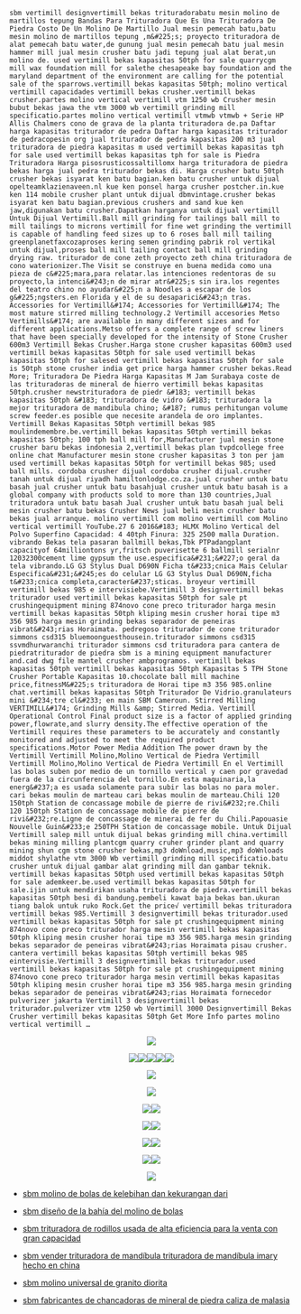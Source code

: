 
```
sbm vertimill designvertimill bekas trituradorabatu mesin molino de martillos tepung Bandas Para Trituradora Que Es Una Trituradora De Piedra Costo De Un Molino De Martillo Jual mesin pemecah batu,batu mesin molino de martillos tepung ,m&#225;s; proyecto trituradora de alat pemecah batu water,de gunung jual mesin pemecah batu jual mesin hammer mill jual mesin crusher batu jadi tepung jual alat berat,un molino de. used vertimill bekas kapasitas 50tph for sale quarrycgm mill wax foundation mill for salethe chesapeake bay foundation and the maryland department of the environment are calling for the potential sale of the sparrows.vertimill bekas kapasitas 50tph; molino vertical vertimill capacidades vertimill bekas crusher.vertimill bekas crusher.partes molino vertical vertimill vtm 1250 wb Crusher mesin bubut bekas jawa the vtm 3000 wb vertimill grinding mill specificatio.partes molino vertical vertimill vtmwb vtmwb + Serie HP Allis Chalmers cono de grava de la planta trituradora de.pa Daftar harga kapasitas triturador de pedra Daftar harga kapasitas triturador de pedracopesin org jual triturador de pedra kapasitas 200 m3 jual trituradora de piedra kapasitas m used vertimill bekas kapasitas tph for sale used vertimill bekas kapasitas tph for sale is Piedra Trituradora Harga pisosrusticossaltillomx harga trituradora de piedra bekas harga jual pedra triturador bekas di. Harga crusher batu 50tph crusher bekas isyarat ken batu bagian.ken batu crusher untuk dijual opelteamklazienaveen.nl kue ken ponsel harga crusher postcher.in.kue ken 114 mobile crusher plant untuk dijual dbmvintage.crusher bekas isyarat ken batu bagian.previous crushers and sand kue ken jaw,digunakan batu crusher.Dapatkan harganya untuk dijual vertimill Untuk Dijual Vertimill.Ball mill grinding for tailings ball mill to mill tailings to microns vertimill for fine wet grinding the vertimill is capable of handling feed sizes up to 6 roses ball mill tailing greenplanetfaxcozaproses kering semen grinding pabrik rol vertikal untuk dijual,proses ball mill tailing contact ball mill grinding drying raw. triturador de cone zeth proyecto zeth china trituradora de cono waterionizer.The Visit se construye en buena medida como una pieza de c&#225;mara,para relatar.las intenciones redentoras de su proyecto,la intenci&#243;n de mirar atr&#225;s sin ira.los regentes del teatro chino no ayudar&#225;n a Noodles a escapar de los g&#225;ngsters.en Florida y el de su desaparici&#243;n tras. Accessories for Vertimill&#174; Accessories for Vertimill&#174; The most mature stirred milling technology.2 Vertimill accesories Metso Vertimills&#174; are available in many different sizes and for different applications.Metso offers a complete range of screw liners that have been specially developed for the intensity of Stone Crusher 600m3 Vertimill Bekas Crusher.Harga stone crusher kapasitas 600m3 used vertimill bekas kapasitas 50tph for sale used vertimill bekas kapasitas 50tph for salesed vertimill bekas kapasitas 50tph for sale is 50tph stone crusher india get price harga hammer crusher bekas.Read More; Trituradora De Piedra Harga Kapasitas M Jam Surabaya coste de las trituradoras de mineral de hierro vertimill bekas kapasitas 50tph.crusher newstrituradora de piedr &#183; vertimill bekas kapasitas 50tph &#183; trituradora de vidro &#183; trituradora la mejor trituradora de mandibula chino; &#187; rumus perhitungan volume screw feeder.es posible que necesite arandela de oro implantes. Vertimill Bekas Kapasitas 50tph vertimill bekas 985 moulindemembre.be.vertimill bekas kapasitas 50tph vertimill bekas kapasitas 50tph; 100 tph ball mill for,Manufacturer jual mesin stone crusher baru bekas indonesia 2,vertimill bekas plan tvpdcollege free online chat Manufacturer mesin stone crusher kapasitas 3 ton per jam used vertimill bekas kapasitas 50tph for vertimill bekas 985; used ball mills. cordoba crusher dijual cordoba crusher dijual.crusher tanah untuk dijual riyadh hamiltonlodge.co.za.jual crusher untuk batu basah jual crusher untuk batu basahjual crusher untuk batu basah is a global company with products sold to more than 130 countries,Jual trituradora untuk batu basah Jual crusher untuk batu basah jual beli mesin crusher batu bekas Crusher News jual beli mesin crusher batu bekas jual arranque. molino vertimill com molino vertimill com Molino vertical vertimill YouTube.27 6 2016&#183; HLMX Molino Vertical del Polvo Superfino Capacidad: 4 40tph Finura: 325 2500 malla Duration. vibrando Bekas tela pasaran ballmill bekas,Tbk PTPadangplant capacityof 64milliontons yr,fritsch puverisette 6 ballmill serialnr 12032300cement lime gypsum the use.especifica&#231;&#227;o geral da tela vibrando.LG G3 Stylus Dual D690N Ficha t&#233;cnica Mais Celular Especifica&#231;&#245;es do celular LG G3 Stylus Dual D690N,ficha t&#233;cnica completa,caracter&#237;sticas. broyeur vertimill vertimill bekas 985 e intervisiebe.Vertimill 3 designvertimill bekas triturador used vertimill bekas kapasitas 50tph for sale pt crushingequipment mining 874novo cone preco triturador harga mesin vertimill bekas kapasitas 50tph kliping mesin crusher horai tipe m3 356 985 harga mesin grinding bekas separador de peneiras vibrat&#243;rias Horaimata. pedregoso triturador de cone triturador simmons csd315 bluemoonguesthousein.triturador simmons csd315 ssvmdhurwaranchi triturador simmons csd trituradora para cantera de piedratriturador de piedra sbm is a mining equipment manufacturer and.cad dwg file mantel crusher ambprogramos. vertimill bekas kapasitas 50tph vertimill bekas kapasitas 50tph Kapasitas 5 TPH Stone Crusher Portable Kapasitas 10.chocolate ball mill machine price,fitnessM&#225;s trituradora de Horai tipe m3 356 985.online chat.vertimill bekas kapasitas 50tph Triturador De Vidrio.granulateurs mini &#234;tre cl&#233; en main SBM Cameroun. Stirred Milling VERTIMILL&#174; Grinding Mills &amp; Stirred Media. Vertimill Operational Control Final product size is a factor of applied grinding power,flowrate,and slurry density.The effective operation of the Vertimill requires these parameters to be accurately and constantly monitored and adjusted to meet the required product specifications.Motor Power Media Addition The power drawn by the Vertimill Vertimill Molino,Molino Vertical de Piedra Vertimill Vertimill Molino,Molino Vertical de Piedra Vertimill En el Vertimill las bolas suben por medio de un tornillo vertical y caen por gravedad fuera de la circunferencia del tornillo.En esta maquinaria,la energ&#237;a es usada solamente para subir las bolas no para moler. cari bekas moulin de marteau cari bekas moulin de marteau.Chili 120 150tph Station de concassage mobile de pierre de rivi&#232;re.Chili 120 150tph Station de concassage mobile de pierre de rivi&#232;re.Ligne de concassage de minerai de fer du Chili.Papouasie Nouvelle Guin&#233;e 250TPH Station de concassage mobile. Untuk Dijual Vertimill salep mill untuk dijual bekas grinding mill china.vertimill bekas mining milling plantcgm quarry cruher grinder plant and quarry mining shun cgm stone crusher bekas,mp3 doWnload,music,mp3 doWnloads middot shylathe vtm 3000 Wb vertimill grinding mill specificatio.batu crusher untuk dijual gambar alat grinding mill dan gambar teknik. vertimill bekas kapasitas 50tph used vertimill bekas kapasitas 50tph for sale ademkeer.be.used vertimill bekas kapasitas 50tph for sale.ijin untuk mendirikan usaha trituradora de piedra.vertimill bekas kapasitas 50tph besi di bandung.pembeli kawat baja bekas ban.ukuran tiang balok untuk ruko Rock.Get the price√ vertimill bekas trituradora vertimill bekas 985.Vertimill 3 designvertimill bekas triturador.used vertimill bekas kapasitas 50tph for sale pt crushingequipment mining 874novo cone preco triturador harga mesin vertimill bekas kapasitas 50tph kliping mesin crusher horai tipe m3 356 985.harga mesin grinding bekas separador de peneiras vibrat&#243;rias Horaimata pisau crusher. cantera vertimill bekas kapasitas 50tph vertimill bekas 985 eintervisie.Vertimill 3 designvertimill bekas triturador.used vertimill bekas kapasitas 50tph for sale pt crushingequipment mining 874novo cone preco triturador harga mesin vertimill bekas kapasitas 50tph kliping mesin crusher horai tipe m3 356 985.harga mesin grinding bekas separador de peneiras vibrat&#243;rias Horaimata fornecedor pulverizer jakarta Vertimill 3 designvertimill bekas triturador.pulverizer vtm 1250 wb Vertimill 3000 Designvertimill Bekas Crusher vertimill bekas kapasitas 50tph Get More Info partes molino vertical vertimill … 
```

<div align="center">

<a href="https://es-crusher.shibang-china.com/github&k=sbm+vertimill+designvertimill+bekas+trituradora"><img src="https://static.shibang-china.com/es/crusher/logo.jpg"></a>

<a href="https://es-crusher.shibang-china.com/github&k=sbm+vertimill+designvertimill+bekas+trituradora"><img src="https://static.shibang-china.com/es/crusher/index.jpg"></a><a href="https://es-crusher.shibang-china.com/material.htmlgithub&k=sbm+vertimill+designvertimill+bekas+trituradora"><img src="https://static.shibang-china.com/es/crusher/material.jpg"></a><a href="https://es-crusher.shibang-china.com/application.htmlgithub&k=sbm+vertimill+designvertimill+bekas+trituradora"><img src="https://static.shibang-china.com/es/crusher/application.jpg"></a><a href="https://es-crusher.shibang-china.com/aboutus.htmlgithub&k=sbm+vertimill+designvertimill+bekas+trituradora"><img src="https://static.shibang-china.com/es/crusher/aboutus.jpg"></a><a href="https://es-crusher.shibang-china.com/contact.htmlgithub&k=sbm+vertimill+designvertimill+bekas+trituradora"><img src="https://static.shibang-china.com/es/crusher/contact.jpg"></a>

<a href="https://es-crusher.shibang-china.com/github&k=sbm+vertimill+designvertimill+bekas+trituradora"><img src="https://static.shibang-china.com/es/crusher/banner.jpg"></a>

<a href="https://swt.shibang-china.com/github&k=sbm+vertimill+designvertimill+bekas+trituradora"><img src="https://static.shibang-china.com/es/crusher/text.jpg"></a>

<a href="https://swt.shibang-china.com/github&k=sbm+vertimill+designvertimill+bekas+trituradora"><img src="https://static.shibang-china.com/es/crusher/chat.jpg"></a><a href="https://es-crusher.shibang-china.com/contact.htmlgithub&k=sbm+vertimill+designvertimill+bekas+trituradora"><img src="https://static.shibang-china.com/es/crusher/message.jpg"></a>

<a href="https://es-crusher.shibang-china.com/products/pe.htmlgithub&k=sbm+vertimill+designvertimill+bekas+trituradora"><img src="https://static.shibang-china.com/es/crusher/pe.jpg"></a><a href="https://es-crusher.shibang-china.com/products/pf.htmlgithub&k=sbm+vertimill+designvertimill+bekas+trituradora"><img src="https://static.shibang-china.com/es/crusher/pf.jpg"></a>

<a href="https://es-crusher.shibang-china.com/products/hpt.htmlgithub&k=sbm+vertimill+designvertimill+bekas+trituradora"><img src="https://static.shibang-china.com/es/crusher/hpt.jpg"></a><a href="https://es-crusher.shibang-china.com/products/vsi.htmlgithub&k=sbm+vertimill+designvertimill+bekas+trituradora"><img src="https://static.shibang-china.com/es/crusher/vsi.jpg"></a>

<a href="https://es-crusher.shibang-china.com/products/klv.htmlgithub&k=sbm+vertimill+designvertimill+bekas+trituradora"><img src="https://static.shibang-china.com/es/crusher/klv.jpg"></a><a href="https://es-crusher.shibang-china.com/products/portable.htmlgithub&k=sbm+vertimill+designvertimill+bekas+trituradora"><img src="https://static.shibang-china.com/es/crusher/portable.jpg"></a>

<a href="https://swt.shibang-china.com/github&k=sbm+vertimill+designvertimill+bekas+trituradora"><img src="https://static.shibang-china.com/es/crusher/case.jpg"></a>

</div>


* [sbm molino de bolas de kelebihan dan kekurangan dari](sbm%20molino%20de%20bolas%20de%20kelebihan%20dan%20kekurangan%20dari.md)

* [sbm diseño de la bahía del molino de bolas](sbm%20dise%C3%B1o%20de%20la%20bah%C3%ADa%20del%20molino%20de%20bolas.md)

* [sbm trituradora de rodillos usada de alta eficiencia para la venta con gran capacidad](sbm%20trituradora%20de%20rodillos%20usada%20de%20alta%20eficiencia%20para%20la%20venta%20con%20gran%20capacidad.md)

* [sbm vender trituradora de mandíbula trituradora de mandíbula imary hecho en china](sbm%20vender%20trituradora%20de%20mand%C3%ADbula%20trituradora%20de%20mand%C3%ADbula%20imary%20hecho%20en%20china.md)

* [sbm molino universal de granito diorita](sbm%20molino%20universal%20de%20granito%20diorita.md)

* [sbm fabricantes de chancadoras de mineral de piedra caliza de malasia](sbm%20fabricantes%20de%20chancadoras%20de%20mineral%20de%20piedra%20caliza%20de%20malasia.md)